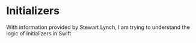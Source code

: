 # Initializers
With information provided by Stewart Lynch, I am trying to understand the logic of Initializers in Swift
